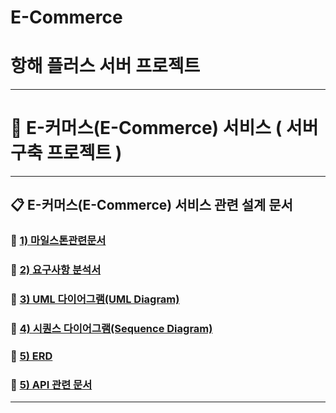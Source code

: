 # E-Commerce
# 항해 플러스 서버 프로젝트 

-----------------------------------------------------------------

# 📆 E-커머스(E-Commerce) 서비스 ( 서버 구축 프로젝트 )

-----------------------------------------------------------------

## 📋 E-커머스(E-Commerce) 서비스 관련 설계 문서


### 🐥   [1) 마일스톤관련문서](https://github.com/JuSuIn/hhplusweek2/)

### 🐥   [2) 요구사항 분석서](https://github.com/JuSuIn/hhplusweek2/commit/959d2633176b797a3686362a8468ff814c96819b)

### 🐥   [3) UML 다이어그램(UML Diagram)](https://github.com/JuSuIn/hhplusweek2/commit/49db5761552103c0541e87f0665b80e26d8cb74a)

### 🐥   [4) 시퀀스 다이어그램(Sequence Diagram)](https://github.com/JuSuIn/hhplusweek2/)

### 🐥   [5) ERD](https://github.com/JuSuIn/hhplusweek2/)

### 🐥   [5) API 관련 문서](https://github.com/JuSuIn/hhplusweek2/)


-----------------------------------------------------------------
